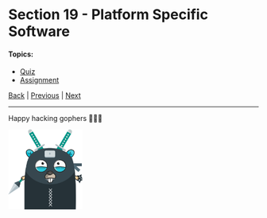 # Section 19 - Platform Specific Software

#### Topics:

- [Quiz](https://github.com/steevehook/udemy-go101/blob/master/section_19-platform-specific-software/quiz)
- [Assignment](https://github.com/steevehook/udemy-go101/blob/master/section_19-platform-specific-software/assignment)

[Back](https://github.com/steevehook/udemy-go101) |
[Previous](https://github.com/steevehook/udemy-go101/blob/master/section_18-real-time-chat-app) |
[Next](https://github.com/steevehook/udemy-go101/blob/master/section_20-debugging)

---

Happy hacking gophers 🚀🚀🚀

<img src="https://github.com/steevehook/udemy-go101/raw/master/udemy-go101.svg?sanitize=true" width="150px"/>
